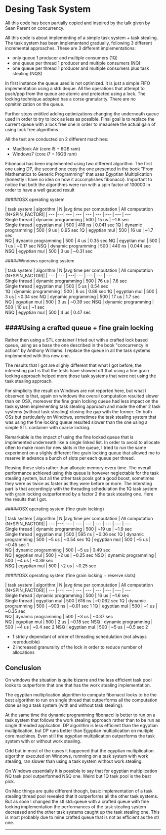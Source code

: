 Desing Task System   
===================

All this code has been partially copied and inspired by the talk given by Sean Parent on concurrency.

All this code is about implementing of a simple task system + task stealing. The task system has been implementend gradually, following 3 different incremental approaches. 
These are 3 different implementations:
* only queue 1 producer and multiple consumers (1Q)
* one queue per thread 1 producer and multiple consumers (NQ)
* one queue per thread 1 producer and multiple consumers plus task stealing (NQS)

In first instance the queue used is not optimized. it is just a simple FIFO implementation using a std::deque.
All the operations that attempt to push/pop from the queue are atomic and protected using a 
lock.
The locking technique adopted has a corse granularity. There are no opmitimization on the queue.

Further steps entitled adding optimizations changing the underneath queue used in order to try to lock as less as possible.
Final goal is to replace the current queue with a lock free one in order to meausere the actual gain of using lock free algorithms

All the test are conducted on 2 different machines:
* MacBook Air (core I5 + 8GB ram)
* Windows7 (core i7 + 16GB ram)

Fibonacci has been implemented using two different algorithm. The first one using DP, the second one copy the one presented in the book "From Mathematics to Generic Programming" that uses Egyptian Multiplication (honestly I have no idea on how it accomplishes fibonacci). 
Important to notice that both the algorithms were run with a spin factor of 100000 in order to have a well gauced result

#####OSX operating system 

| task system   | algorithm | N   |avg time per computation | All computation (N*SPIN_FACTOR)|
| --- |---| --- | ---       | --- |  ---   | ---  |  ---    |  ---    
Single thread   | dynamic programming      |  500 |  15 us  |  ~1.6   sec   
Single thread   | egyptian mul             |  500 |  418 ns |  0.041  sec 
 1Q             | dynamic programming      |  500 |  9 us   |  0.95   sec
 1Q             | egyptian mul             |  500 |  16 us  |  ~1.7   sec    
 NQ             | dynamic programming      |  500 |  4 us   |  0.35   sec
 NQ             | egyptian mul             |  500 |  1 us   |  ~0.17  sec
 NSQ            | dynamic programming      |  500 |  440 ns |  0.044   sec 
 NSQ            | egyptian mul             |  500 |  3 us   |  ~0.31   sec 
 


#####Windows operating system 

| task system   | algorithm | N  |avg time per computation | All computation (N*SPIN_FACTOR)|
| ---           |   ---     | ---|    --- |  ---  | ---    |  ---           
Single thread   | dynamic programming     |  500  |  76 us |  7.6  sec   
Single thread   | egyptian mul            |  500  |  5 us  |  0.54 sec        
1Q              | dynamic programming     |  500  |  8 us  |  0.86 sec
1Q              | egyptian mul            |  500  |  3 us  |  ~0.34 sec
NQ              | dynamic programming     |  500  |  17 us |  1.7 sec  
NQ              | egyptian mul            |  500  |  3 us  |  ~0.39 sec
NSQ             | dynamic programming     |  500  |  10 us |  ~1 sec     
NSQ             | egyptian mul            |  500  |  4 us  |  0.47 sec 

####Using a crafted queue + fine grain locking
-------------
Rather then using a STL container I tried out with a crafted lock based queue, using as a base the one described in the book "concurrency in action" by  Anthony Williams. I replace the queue in all the task systems implemented with this new one.

The results that I got are slighly different that what I got before, the interesting part is that the tests have showed off that using a fine grain locking approach helped more those task systems that were not using the task stealing approach.

For simplicity the result on Windows are not reported here, but what I observed is that, again on windows the overall computation resulted slower than on OSX, moreover the fine grain locking queue had less impact on the task system implementing task stealing approach and made the other 2 task systems (without task stealing) closing the gap with the former. On both OSs but particularly on Windows, sometimes the task stealing system that was using the fine locking queue resulted slower than the one using a simple STL container with coarse locking.

Remarkable is the impact of using the fine locked queue that is implemented underneath like a single linked list. In order to avoid to allocate often to make room for new slots in the queue, I tried to run the same experiment on a slighly different fine grain locking queue that allowed me to reserve in advance a bunch of slots per each queue per thread. 

Reusing these slots rather than allocate memory every time. The overall performance achieved using this queue is however neglectable for the task stealing system, but all the other task pools got a good boost, sometimes they were as twice as faster as they were before or more. 
The intersting part is that accordingly with the threading schedulation the 1Q task system with grain locking outperformed by a factor 2 the task stealing one.
Here the results that I got.

#####OSX operating system (fine grain locking) 

| task system   | algorithm | N   |avg time per computation  | All computation (N*SPIN_FACTOR)|
| --- |---| --- | ---       | --- |  ---   | ---  |  ---     |  ---    
Single thread   | dynamic programming      |  500 |  ~19 us  |  ~1.9   sec   
Single thread   | egyptian mul             |  500 |  595 ns  |  ~0.06 sec 
1Q             | dynamic programming      |  500 |   ~5 us   |  ~0.54 sec
1Q             | egyptian mul             |  500 |   ~5 us   |  ~0.45  sec  1    
NQ             | dynamic programming      |  500 |    ~5 us  |   0.49  sec   
NQ             | egyptian mul             |  500 |    ~2 us  |  ~0.25  sec
NSQ            | dynamic programming      |  500 |    ~4 us  |  ~0.39  sec  
NSQ            | egyptian mul             |  500 |    ~2 us   | ~0.25  sec 


#####OSX operating system (fine grain locking + reserve slots)

| task system   | algorithm | N   |avg time per computation  | All computation (N*SPIN_FACTOR)|
| --- |---| --- | ---       | --- |  ---   | ---  |  ---     |  ---    
Single thread   | dynamic programming      |  500 |  16 us   |  ~1.6   sec   
Single thread   | egyptian mul             |  500 |  616 ns  |  ~0.062 sec 
1Q             | dynamic programming      |  500 |   ~903 ns |  ~0.01 sec  1 
1Q             | egyptian mul             |  500 |   ~1 us   |  ~0.35  sec    
NQ             | dynamic programming      |  500 |    ~3 us  |  ~0.37  sec   
NQ             | egyptian mul             |  500 |    2 us   |  ~0.18  sec
NSQ            | dynamic programming      |  500 |    ~4 us  |  ~0.4  sec  2
NSQ            | egyptian mul             |  500 |    ~5 us  |  ~0.5  sec  2


* 1 stricly dependant of order of threading schedulation (not always reproducible)
* 2 increased granurality of the lock in order to reduce number of allocations


Conclusion
-------------

On windows the situation is quite bizarre and the less efficient task pool looks to outperform that one that has the work stealing implementation.

The egyptian multiplication algorithm to compute fibonacci looks to be the best algorithm to run on single thread that outperforms all the computation done using a task system (with and without task stealing).

At the same time the dynamic programming fibonacci is better to run on a task system that follows the work stealing approach rather than to be run as single threaded application. DP algorithm is less efficient than the egyptian multiplication, but DP runs better than Egyptian multiplication on multiple core machines. Even still the egyptian multiplication outperforms the task system with or without work stealing. 

Odd but in most of the cases it happened that the egyptian multiplication algorithm executed on Windows, runnning on a task system with work stealing, ran slower than using a task system without work stealing. 

On Windows essentially it is possible to say that for egyptian multiplication NQ task pool outperformed NSQ one. Weird but 1Q task pool is the best pick.

On Mac things are quite different though, basic implementation of a task stealing thread pool revealed that it outperforms all the other task systems. But as soon I changed the stl std::queue with a crafted queue with fine locking implementation the performances of the task stealing system decreased and the other task systems caught up the task stealing one. This is most probably due to mine crafted queue that is not as efficient as the stl one.




----------


